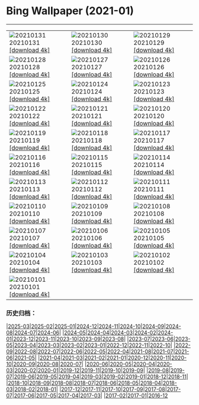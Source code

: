 # Bing Wallpaper (2021-01)
**************

<table><tr><td><img class="wallpaper" src="https://www.bing.com/th?id=OHR.ToledoIldefonso_ZH-CN4507206651_1920x1080.jpg" alt="20210131"> 20210131 <a href="https://www.bing.com/th?id=OHR.ToledoIldefonso_ZH-CN4507206651_UHD.jpg">[download 4k]</a></td><td><img class="wallpaper" src="https://www.bing.com/th?id=OHR.MittenwalderHut_ZH-CN4406131876_1920x1080.jpg" alt="20210130"> 20210130 <a href="https://www.bing.com/th?id=OHR.MittenwalderHut_ZH-CN4406131876_UHD.jpg">[download 4k]</a></td><td><img class="wallpaper" src="https://www.bing.com/th?id=OHR.BodminFrost_ZH-CN4303222848_1920x1080.jpg" alt="20210129"> 20210129 <a href="https://www.bing.com/th?id=OHR.BodminFrost_ZH-CN4303222848_UHD.jpg">[download 4k]</a></td></tr><tr><td><img class="wallpaper" src="https://www.bing.com/th?id=OHR.RedRobin_ZH-CN4148689161_1920x1080.jpg" alt="20210128"> 20210128 <a href="https://www.bing.com/th?id=OHR.RedRobin_ZH-CN4148689161_UHD.jpg">[download 4k]</a></td><td><img class="wallpaper" src="https://www.bing.com/th?id=OHR.ArcticWolf_ZH-CN7307641601_1920x1080.jpg" alt="20210127"> 20210127 <a href="https://www.bing.com/th?id=OHR.ArcticWolf_ZH-CN7307641601_UHD.jpg">[download 4k]</a></td><td><img class="wallpaper" src="https://www.bing.com/th?id=OHR.Taormina_ZH-CN7163221115_1920x1080.jpg" alt="20210126"> 20210126 <a href="https://www.bing.com/th?id=OHR.Taormina_ZH-CN7163221115_UHD.jpg">[download 4k]</a></td></tr><tr><td><img class="wallpaper" src="https://www.bing.com/th?id=OHR.HeartAustralia_ZH-CN7049080558_1920x1080.jpg" alt="20210125"> 20210125 <a href="https://www.bing.com/th?id=OHR.HeartAustralia_ZH-CN7049080558_UHD.jpg">[download 4k]</a></td><td><img class="wallpaper" src="https://www.bing.com/th?id=OHR.ChurchRock_ZH-CN6926315999_1920x1080.jpg" alt="20210124"> 20210124 <a href="https://www.bing.com/th?id=OHR.ChurchRock_ZH-CN6926315999_UHD.jpg">[download 4k]</a></td><td><img class="wallpaper" src="https://www.bing.com/th?id=OHR.Molas_ZH-CN6808431428_1920x1080.jpg" alt="20210123"> 20210123 <a href="https://www.bing.com/th?id=OHR.Molas_ZH-CN6808431428_UHD.jpg">[download 4k]</a></td></tr><tr><td><img class="wallpaper" src="https://www.bing.com/th?id=OHR.ChuDangYa_ZH-CN6673735912_1920x1080.jpg" alt="20210122"> 20210122 <a href="https://www.bing.com/th?id=OHR.ChuDangYa_ZH-CN6673735912_UHD.jpg">[download 4k]</a></td><td><img class="wallpaper" src="https://www.bing.com/th?id=OHR.BloodyBrook_ZH-CN6505728233_1920x1080.jpg" alt="20210121"> 20210121 <a href="https://www.bing.com/th?id=OHR.BloodyBrook_ZH-CN6505728233_UHD.jpg">[download 4k]</a></td><td><img class="wallpaper" src="https://www.bing.com/th?id=OHR.RSOakTree_ZH-CN6371993573_1920x1080.jpg" alt="20210120"> 20210120 <a href="https://www.bing.com/th?id=OHR.RSOakTree_ZH-CN6371993573_UHD.jpg">[download 4k]</a></td></tr><tr><td><img class="wallpaper" src="https://www.bing.com/th?id=OHR.GentooLeap_ZH-CN6189428446_1920x1080.jpg" alt="20210119"> 20210119 <a href="https://www.bing.com/th?id=OHR.GentooLeap_ZH-CN6189428446_UHD.jpg">[download 4k]</a></td><td><img class="wallpaper" src="https://www.bing.com/th?id=OHR.Calakmul_ZH-CN5969688954_1920x1080.jpg" alt="20210118"> 20210118 <a href="https://www.bing.com/th?id=OHR.Calakmul_ZH-CN5969688954_UHD.jpg">[download 4k]</a></td><td><img class="wallpaper" src="https://www.bing.com/th?id=OHR.FichtelbergWinter_ZH-CN9274877146_1920x1080.jpg" alt="20210117"> 20210117 <a href="https://www.bing.com/th?id=OHR.FichtelbergWinter_ZH-CN9274877146_UHD.jpg">[download 4k]</a></td></tr><tr><td><img class="wallpaper" src="https://www.bing.com/th?id=OHR.PailonDelDiablo_ZH-CN9146230830_1920x1080.jpg" alt="20210116"> 20210116 <a href="https://www.bing.com/th?id=OHR.PailonDelDiablo_ZH-CN9146230830_UHD.jpg">[download 4k]</a></td><td><img class="wallpaper" src="https://www.bing.com/th?id=OHR.GlassIgloos_ZH-CN8927574757_1920x1080.jpg" alt="20210115"> 20210115 <a href="https://www.bing.com/th?id=OHR.GlassIgloos_ZH-CN8927574757_UHD.jpg">[download 4k]</a></td><td><img class="wallpaper" src="https://www.bing.com/th?id=OHR.ChateauBeynac_ZH-CN8777586167_1920x1080.jpg" alt="20210114"> 20210114 <a href="https://www.bing.com/th?id=OHR.ChateauBeynac_ZH-CN8777586167_UHD.jpg">[download 4k]</a></td></tr><tr><td><img class="wallpaper" src="https://www.bing.com/th?id=OHR.BrightonSnow_ZH-CN0309526170_1920x1080.jpg" alt="20210113"> 20210113 <a href="https://www.bing.com/th?id=OHR.BrightonSnow_ZH-CN0309526170_UHD.jpg">[download 4k]</a></td><td><img class="wallpaper" src="https://www.bing.com/th?id=OHR.BolivianSummer_ZH-CN0179997340_1920x1080.jpg" alt="20210112"> 20210112 <a href="https://www.bing.com/th?id=OHR.BolivianSummer_ZH-CN0179997340_UHD.jpg">[download 4k]</a></td><td><img class="wallpaper" src="https://www.bing.com/th?id=OHR.SeaFort_ZH-CN0457624725_1920x1080.jpg" alt="20210111"> 20210111 <a href="https://www.bing.com/th?id=OHR.SeaFort_ZH-CN0457624725_UHD.jpg">[download 4k]</a></td></tr><tr><td><img class="wallpaper" src="https://www.bing.com/th?id=OHR.SierraNevada_ZH-CN0564237735_1920x1080.jpg" alt="20210110"> 20210110 <a href="https://www.bing.com/th?id=OHR.SierraNevada_ZH-CN0564237735_UHD.jpg">[download 4k]</a></td><td><img class="wallpaper" src="https://www.bing.com/th?id=OHR.GoldenDragon_ZH-CN9908231664_1920x1080.jpg" alt="20210109"> 20210109 <a href="https://www.bing.com/th?id=OHR.GoldenDragon_ZH-CN9908231664_UHD.jpg">[download 4k]</a></td><td><img class="wallpaper" src="https://www.bing.com/th?id=OHR.SpanishSeaSlug_ZH-CN9583688017_1920x1080.jpg" alt="20210108"> 20210108 <a href="https://www.bing.com/th?id=OHR.SpanishSeaSlug_ZH-CN9583688017_UHD.jpg">[download 4k]</a></td></tr><tr><td><img class="wallpaper" src="https://www.bing.com/th?id=OHR.FoucaultsPendulum_ZH-CN9435794626_1920x1080.jpg" alt="20210107"> 20210107 <a href="https://www.bing.com/th?id=OHR.FoucaultsPendulum_ZH-CN9435794626_UHD.jpg">[download 4k]</a></td><td><img class="wallpaper" src="https://www.bing.com/th?id=OHR.WhiteCliffs_ZH-CN9314988447_1920x1080.jpg" alt="20210106"> 20210106 <a href="https://www.bing.com/th?id=OHR.WhiteCliffs_ZH-CN9314988447_UHD.jpg">[download 4k]</a></td><td><img class="wallpaper" src="https://www.bing.com/th?id=OHR.SnowCraterLake_ZH-CN9218350129_1920x1080.jpg" alt="20210105"> 20210105 <a href="https://www.bing.com/th?id=OHR.SnowCraterLake_ZH-CN9218350129_UHD.jpg">[download 4k]</a></td></tr><tr><td><img class="wallpaper" src="https://www.bing.com/th?id=OHR.RedFrontMacaw_ZH-CN6432596112_1920x1080.jpg" alt="20210104"> 20210104 <a href="https://www.bing.com/th?id=OHR.RedFrontMacaw_ZH-CN6432596112_UHD.jpg">[download 4k]</a></td><td><img class="wallpaper" src="https://www.bing.com/th?id=OHR.DiamondBeach_ZH-CN3165398805_1920x1080.jpg" alt="20210103"> 20210103 <a href="https://www.bing.com/th?id=OHR.DiamondBeach_ZH-CN3165398805_UHD.jpg">[download 4k]</a></td><td><img class="wallpaper" src="https://www.bing.com/th?id=OHR.Goessweinstein_ZH-CN2155531895_1920x1080.jpg" alt="20210102"> 20210102 <a href="https://www.bing.com/th?id=OHR.Goessweinstein_ZH-CN2155531895_UHD.jpg">[download 4k]</a></td></tr><tr><td><img class="wallpaper" src="https://www.bing.com/th?id=OHR.LargestCave_ZH-CN2069899703_1920x1080.jpg" alt="20210101"> 20210101 <a href="https://www.bing.com/th?id=OHR.LargestCave_ZH-CN2069899703_UHD.jpg">[download 4k]</a></td><td></td><td></td></tr></table>

### 历史归档：

|[2025-03](/../2025-03/2025-03.md)|[2025-02](/../2025-02/2025-02.md)|[2025-01](/../2025-01/2025-01.md)|[2024-12](/../2024-12/2024-12.md)|[2024-11](/../2024-11/2024-11.md)|[2024-10](/../2024-10/2024-10.md)|[2024-09](/../2024-09/2024-09.md)|[2024-08](/../2024-08/2024-08.md)|[2024-07](/../2024-07/2024-07.md)|[2024-06](/../2024-06/2024-06.md)|
|[2024-05](/../2024-05/2024-05.md)|[2024-04](/../2024-04/2024-04.md)|[2024-03](/../2024-03/2024-03.md)|[2024-02](/../2024-02/2024-02.md)|[2024-01](/../2024-01/2024-01.md)|[2023-12](/../2023-12/2023-12.md)|[2023-11](/../2023-11/2023-11.md)|[2023-10](/../2023-10/2023-10.md)|[2023-09](/../2023-09/2023-09.md)|[2023-08](/../2023-08/2023-08.md)|
|[2023-07](/../2023-07/2023-07.md)|[2023-06](/../2023-06/2023-06.md)|[2023-05](/../2023-05/2023-05.md)|[2023-04](/../2023-04/2023-04.md)|[2023-03](/../2023-03/2023-03.md)|[2023-02](/../2023-02/2023-02.md)|[2023-01](/../2023-01/2023-01.md)|[2022-12](/../2022-12/2022-12.md)|[2022-11](/../2022-11/2022-11.md)|[2022-10](/../2022-10/2022-10.md)|
|[2022-09](/../2022-09/2022-09.md)|[2022-08](/../2022-08/2022-08.md)|[2022-07](/../2022-07/2022-07.md)|[2022-06](/../2022-06/2022-06.md)|[2022-05](/../2022-05/2022-05.md)|[2022-04](/../2022-04/2022-04.md)|[2021-08](/../2021-08/2021-08.md)|[2021-07](/../2021-07/2021-07.md)|[2021-06](/../2021-06/2021-06.md)|[2021-05](/../2021-05/2021-05.md)|
|[2021-04](/../2021-04/2021-04.md)|[2021-03](/../2021-03/2021-03.md)|[2021-02](/../2021-02/2021-02.md)|[2021-01](/2021-01.md)|[2020-12](/../2020-12/2020-12.md)|[2020-11](/../2020-11/2020-11.md)|[2020-10](/../2020-10/2020-10.md)|[2020-09](/../2020-09/2020-09.md)|[2020-08](/../2020-08/2020-08.md)|[2020-07](/../2020-07/2020-07.md)|
|[2020-06](/../2020-06/2020-06.md)|[2020-05](/../2020-05/2020-05.md)|[2020-04](/../2020-04/2020-04.md)|[2020-03](/../2020-03/2020-03.md)|[2020-02](/../2020-02/2020-02.md)|[2020-01](/../2020-01/2020-01.md)|[2019-12](/../2019-12/2019-12.md)|[2019-11](/../2019-11/2019-11.md)|[2019-10](/../2019-10/2019-10.md)|[2019-09](/../2019-09/2019-09.md)|
|[2019-08](/../2019-08/2019-08.md)|[2019-07](/../2019-07/2019-07.md)|[2019-06](/../2019-06/2019-06.md)|[2019-05](/../2019-05/2019-05.md)|[2019-04](/../2019-04/2019-04.md)|[2019-03](/../2019-03/2019-03.md)|[2019-02](/../2019-02/2019-02.md)|[2019-01](/../2019-01/2019-01.md)|[2018-12](/../2018-12/2018-12.md)|[2018-11](/../2018-11/2018-11.md)|
|[2018-10](/../2018-10/2018-10.md)|[2018-09](/../2018-09/2018-09.md)|[2018-08](/../2018-08/2018-08.md)|[2018-07](/../2018-07/2018-07.md)|[2018-06](/../2018-06/2018-06.md)|[2018-05](/../2018-05/2018-05.md)|[2018-04](/../2018-04/2018-04.md)|[2018-03](/../2018-03/2018-03.md)|[2018-02](/../2018-02/2018-02.md)|[2018-01](/../2018-01/2018-01.md)|
|[2017-12](/../2017-12/2017-12.md)|[2017-11](/../2017-11/2017-11.md)|[2017-10](/../2017-10/2017-10.md)|[2017-09](/../2017-09/2017-09.md)|[2017-08](/../2017-08/2017-08.md)|[2017-07](/../2017-07/2017-07.md)|[2017-06](/../2017-06/2017-06.md)|[2017-05](/../2017-05/2017-05.md)|[2017-04](/../2017-04/2017-04.md)|[2017-03](/../2017-03/2017-03.md)|
|[2017-02](/../2017-02/2017-02.md)|[2017-01](/../2017-01/2017-01.md)|[2016-12](/../2016-12/2016-12.md)